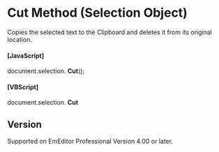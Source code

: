# Cut Method (Selection Object)

Copies the selected text to the Clipboard and deletes it from its
original location.

#### \[JavaScript\]

document.selection. **Cut**();

#### \[VBScript\]

document.selection. **Cut**

## Version

Supported on EmEditor Professional Version 4.00 or later.